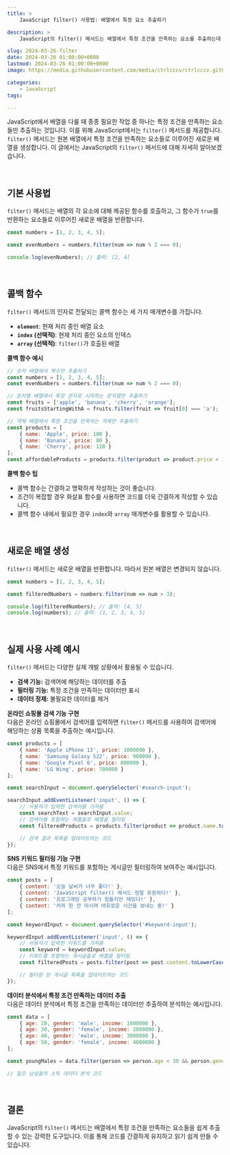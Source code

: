 ```yaml
---
title: >  
    JavaScript filter() 사용법: 배열에서 특정 요소 추출하기

description: >  
    JavaScript의 filter() 메서드는 배열에서 특정 조건을 만족하는 요소를 추출하는데 사용됩니다. 이를 통해 코드를 간결하게 작성하고 데이터를 효율적으로 처리할 수 있습니다.

slug: 2024-03-26-filter
date: 2024-03-26 01:00:00+0000
lastmod: 2024-03-26 01:00:00+0000
image: https://media.githubusercontent.com/media/ctrlcccv/ctrlcccv.github.io/master/assets/img/post/2024-03-26-filter.webp

categories:
    - JavaScript
tags:

---
```

JavaScript에서 배열을 다룰 때 종종 필요한 작업 중 하나는 특정 조건을 만족하는 요소들만 추출하는 것입니다. 이를 위해 JavaScript에서는 `filter()` 메서드를 제공합니다. `filter()` 메서드는 원본 배열에서 특정 조건을 만족하는 요소들로 이루어진 새로운 배열을 생성합니다. 이 글에서는 JavaScript의 `filter()` 메서드에 대해 자세히 알아보겠습니다.  


<div class="ads_wrap">
<ins class="adsbygoogle"
     style="display:block; text-align:center;"
     data-ad-layout="in-article"
     data-ad-format="fluid"
     data-ad-client="ca-pub-8535540836842352"
     data-ad-slot="2974559225"></ins>
<script>
     (adsbygoogle = window.adsbygoogle || []).push({});
</script>
</div>

<br>

## 기본 사용법
`filter()` 메서드는 배열의 각 요소에 대해 제공된 함수를 호출하고, 그 함수가 `true`를 반환하는 요소들로 이루어진 새로운 배열을 반환합니다.  
```javascript
const numbers = [1, 2, 3, 4, 5];

const evenNumbers = numbers.filter(num => num % 2 === 0);

console.log(evenNumbers); // 출력: [2, 4]
```
<br>

## 콜백 함수
`filter()` 메서드의 인자로 전달되는 콜백 함수는 세 가지 매개변수를 가집니다.  

* **`element`**: 현재 처리 중인 배열 요소
* **`index` (선택적)**: 현재 처리 중인 요소의 인덱스
* **`array` (선택적)**: `filter()`가 호출된 배열

**콜백 함수 예시**
```javascript
// 숫자 배열에서 짝수만 추출하기
const numbers = [1, 2, 3, 4, 5];
const evenNumbers = numbers.filter(num => num % 2 === 0);

// 문자열 배열에서 특정 문자로 시작하는 문자열만 추출하기
const fruits = ['apple', 'banana', 'cherry', 'orange'];
const fruitsStartingWithA = fruits.filter(fruit => fruit[0] === 'a');

// 객체 배열에서 특정 조건을 만족하는 객체만 추출하기
const products = [
    { name: 'Apple', price: 100 },
    { name: 'Banana', price: 80 },
    { name: 'Cherry', price: 120 }
];
const affordableProducts = products.filter(product => product.price < 100);
```

<div class="ads_wrap">
<ins class="adsbygoogle"
     style="display:block; text-align:center;"
     data-ad-layout="in-article"
     data-ad-format="fluid"
     data-ad-client="ca-pub-8535540836842352"
     data-ad-slot="2974559225"></ins>
<script>
     (adsbygoogle = window.adsbygoogle || []).push({});
</script>
</div>

**콜백 함수 팁**  
* 콜백 함수는 간결하고 명확하게 작성하는 것이 좋습니다.
* 조건이 복잡할 경우 화살표 함수를 사용하면 코드를 더욱 간결하게 작성할 수 있습니다.
* 콜백 함수 내에서 필요한 경우 `index`와 `array` 매개변수를 활용할 수 있습니다.

<br>

## 새로운 배열 생성
`filter()` 메서드는 새로운 배열을 반환합니다. 따라서 원본 배열은 변경되지 않습니다.

```javascript
const numbers = [1, 2, 3, 4, 5];

const filteredNumbers = numbers.filter(num => num > 3);

console.log(filteredNumbers); // 출력: [4, 5]
console.log(numbers); // 출력: [1, 2, 3, 4, 5]
```

<br>

## 실제 사용 사례 예시
`filter()` 메서드는 다양한 실제 개발 상황에서 활용될 수 있습니다.  

* **검색 기능:** 검색어에 해당하는 데이터를 추출
* **필터링 기능:** 특정 조건을 만족하는 데이터만 표시
* **데이터 정제:** 불필요한 데이터를 제거

**온라인 쇼핑몰 검색 기능 구현**  
다음은 온라인 쇼핑몰에서 검색어를 입력하면 `filter()` 메서드를 사용하여 검색어에 해당하는 상품 목록을 추출하는 예시입니다.  
```javascript
const products = [
    { name: 'Apple iPhone 13', price: 1000000 },
    { name: 'Samsung Galaxy S22', price: 900000 },
    { name: 'Google Pixel 6', price: 800000 },
    { name: 'LG Wing', price: 700000 }
];

const searchInput = document.querySelector('#search-input');

searchInput.addEventListener('input', () => {
    // 사용자가 입력한 검색어를 가져옴
    const searchText = searchInput.value;
    // 검색어를 포함하는 제품들로 배열을 필터링
    const filteredProducts = products.filter(product => product.name.toLowerCase().includes(searchText.toLowerCase()));

    // 검색 결과 목록을 업데이트하는 코드
});
```

**SNS 키워드 필터링 기능 구현**  
다음은 SNS에서 특정 키워드를 포함하는 게시글만 필터링하여 보여주는 예시입니다.  
```javascript
const posts = [
    { content: '오늘 날씨가 너무 좋다!' },
    { content: 'JavaScript filter() 메서드 정말 유용하다!' },
    { content: '프로그래밍 공부하기 힘들지만 재밌다!' },
    { content: '커피 한 잔 마시며 여유로운 시간을 보내는 중!' }
];

const keywordInput = document.querySelector('#keyword-input');

keywordInput.addEventListener('input', () => {
    // 사용자가 입력한 키워드를 가져옴
    const keyword = keywordInput.value;
    // 키워드를 포함하는 게시글들로 배열을 필터링
    const filteredPosts = posts.filter(post => post.content.toLowerCase().includes(keyword.toLowerCase()));

    // 필터링 된 게시글 목록을 업데이트하는 코드
});
```

**데이터 분석에서 특정 조건 만족하는 데이터 추출**  
다음은 데이터 분석에서 특정 조건을 만족하는 데이터만 추출하여 분석하는 예시입니다.  
```javascript
const data = [
    { age: 20, gender: 'male', income: 1000000 },
    { age: 30, gender: 'female', income: 2000000 },
    { age: 40, gender: 'male', income: 3000000 },
    { age: 50, gender: 'female', income: 4000000 }
];

const youngMales = data.filter(person => person.age < 30 && person.gender === 'male');

// 젊은 남성들의 소득 데이터 분석 코드
```
<br>

## 결론
JavaScript의 `filter()` 메서드는 배열에서 특정 조건을 만족하는 요소들을 쉽게 추출할 수 있는 강력한 도구입니다. 이를 통해 코드를 간결하게 유지하고 읽기 쉽게 만들 수 있습니다.  




